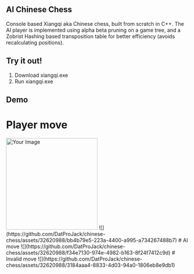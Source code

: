 ## AI Chinese Chess
Console based Xiangqi aka Chinese chess, built from scratch in C++.
The AI player is implemented using alpha beta pruning on a game tree, and a Zobrist Hashing based transposition table for better efficiency (avoids recalculating positions).
## Try it out!
1. Download xiangqi.exe
2. Run xiangqi.exe
## Demo
# Player move
<img src="https://github.com/DatProJack/chinese-chess/raw/main/assets/32620988/bb4b79e5-223a-4400-a995-a734267488b7.png" alt="Your Image" width="250" height="250">
![](https://github.com/DatProJack/chinese-chess/assets/32620988/bb4b79e5-223a-4400-a995-a734267488b7)
# AI move
![](https://github.com/DatProJack/chinese-chess/assets/32620988/f34e7130-974e-4982-b163-8f24f7412c9d)
# Invalid move
![](https://github.com/DatProJack/chinese-chess/assets/32620988/3184aaa4-8833-4d03-94a0-1806eb8e9db1)
